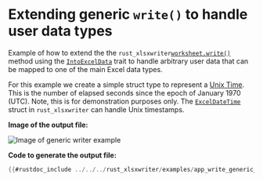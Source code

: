 # Extending generic `write()` to handle user data types

Example of how to extend the the `rust_xlsxwriter`[`worksheet.write()`] method using the
[`IntoExcelData`] trait to handle arbitrary user data that can be mapped to one
of the main Excel data types.

For this example we create a simple struct type to represent a [Unix Time]. This
is the number of elapsed seconds since the epoch of January 1970 (UTC). Note,
this is for demonstration purposes only. The [`ExcelDateTime`] struct in
 `rust_xlsxwriter` can handle Unix timestamps.


[Unix Time]: https://en.wikipedia.org/wiki/Unix_time
[`IntoExcelData`]: https://docs.rs/rust_xlsxwriter/latest/rust_xlsxwriter/trait.IntoExcelData.html
[`ExcelDateTime`]: https://docs.rs/rust_xlsxwriter/latest/rust_xlsxwriter/struct.ExcelDateTime.html
[`worksheet.write()`]: https://docs.rs/rust_xlsxwriter/latest/rust_xlsxwriter/struct.Worksheet.html#method.write

**Image of the output file:**

![Image of generic writer example](../../images/write_generic.png)


**Code to generate the output file:**

```rust
{{#rustdoc_include ../../../rust_xlsxwriter/examples/app_write_generic_data.rs:9:}}
```